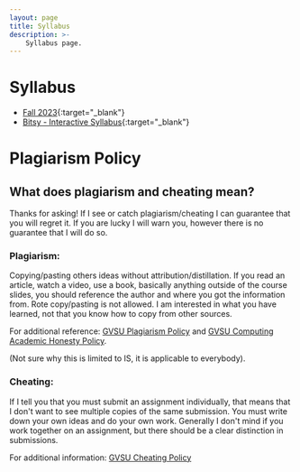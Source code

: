 ```yaml
---
layout: page
title: Syllabus
description: >-
    Syllabus page.
---
```


# Syllabus

* [Fall 2023](/assets/Syllabus_F2023_CIS350-01_Fredericks.pdf){:target="_blank"}
* [Bitsy - Interactive Syllabus](https://efredericks.github.io/CIS-three-fitsy/){:target="_blank"}

# Plagiarism Policy

## What does plagiarism and cheating mean?

Thanks for asking!  If I see or catch plagiarism/cheating I can guarantee that you will regret it.  If you are lucky I will warn you, however there is no guarantee that I will do so.  

### Plagiarism:

Copying/pasting others ideas without attribution/distillation.  If you read an article, watch a video, use a book, basically anything outside of the course slides, you should reference the author and where you got the information from.  Rote copy/pasting is not allowed.  I am interested in what you have learned, not that you know how to copy from other sources.

For additional reference: [GVSU Plagiarism Policy](https://www.gvsu.edu/istudents/plagiarism-72.htm) and [GVSU Computing Academic Honesty Policy](https://www.gvsu.edu/computing/academic-honesty-30.htm).

(Not sure why this is limited to IS, it is applicable to everybody).

### Cheating:

If I tell you that you must submit an assignment individually, that means that I don't want to see multiple copies of the same submission.  You must write down your own ideas and do your own work.  Generally I don't mind if you work together on an assignment, but there should be a clear distinction in submissions.  

For additional information: [GVSU Cheating Policy](https://www.gvsu.edu/policies/policy.htm?policyId=8799C8A8-E162-8E9D-D683B2A9FD5BC864&search=cheating)




